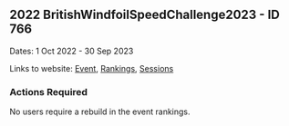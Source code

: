 ## 2022 BritishWindfoilSpeedChallenge2023 - ID 766

Dates: 1 Oct 2022 - 30 Sep 2023

Links to website: [Event](https://www.gps-foilsurfing.com/default.aspx?mnu=event&val=766), [Rankings](https://www.gps-foilsurfing.com/default.aspx?mnu=eventranking&val=766), [Sessions](https://www.gps-foilsurfing.com/default.aspx?mnu=eventsessions&val=766)

### Actions Required

No users require a rebuild in the event rankings.


